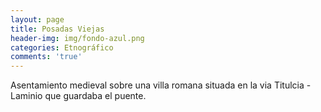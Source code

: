 ```yaml
---
layout: page
title: Posadas Viejas
header-img: img/fondo-azul.png
categories: Etnográfico
comments: 'true'
---
```



Asentamiento medieval sobre una villa romana situada en la via Titulcia - Laminio que guardaba el puente.

<div class="photos">
</div>
